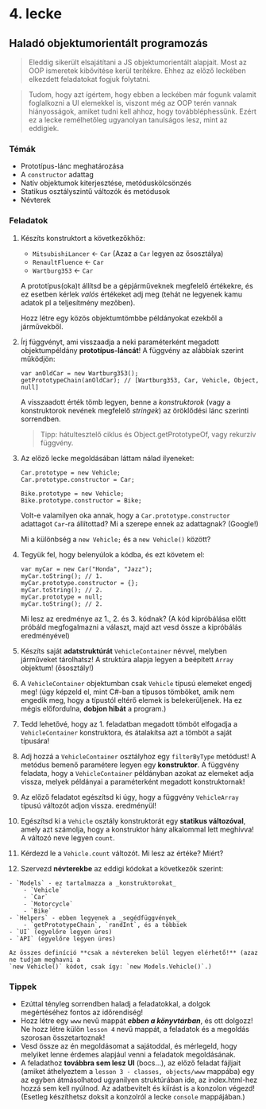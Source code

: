# 4. lecke

## Haladó objektumorientált programozás

> Eleddig sikerült elsajátítani a JS objektumorientált alapjait. Most az OOP ismeretek kibővítése 
kerül terítékre. Ehhez az előző leckében elkezdett feladatokat fogjuk folytatni.

> Tudom, hogy azt ígértem, hogy ebben a leckében már fogunk valamit foglalkozni a UI elemekkel is,
viszont még az OOP terén vannak hiányosságok, amiket tudni kell ahhoz, hogy továbbléphessünk. Ezért
ez a lecke remélhetőleg ugyanolyan tanulságos lesz, mint az eddigiek.

### Témák

 - Prototípus-lánc meghatározása
 - A `constructor` adattag
 - Natív objektumok kiterjesztése, metóduskölcsönzés
 - Statikus osztályszintű változók és metódusok
 - Névterek

### Feladatok

 1. Készíts konstruktort a következőkhöz:
    
    - `MitsubishiLancer` <- `Car` (Azaz a `Car` legyen az ősosztálya)
    - `RenaultFluence` <- `Car`
    - `Wartburg353` <- `Car`
    
    A prototípus(oka)t állítsd be a gépjárműveknek megfelelő értékekre, és ez esetben kérlek _valós_
    értékeket adj meg (tehát ne legyenek kamu adatok pl a teljesítmény mezőben).
    
    Hozz létre egy közös objektumtömbbe példányokat ezekből a járművekből.
    
 2. Írj függvényt, ami visszaadja a neki paraméterként megadott objektumpéldány **prototípus-láncát**!
    A függvény az alábbiak szerint működjön:
    
        var anOldCar = new Wartburg353();
        getPrototypeChain(anOldCar); // [Wartburg353, Car, Vehicle, Object, null]
        
    A visszaadott érték tömb legyen, benne a _konstruktorok_ (vagy a konstruktorok nevének megfelelő
    _stringek_) az öröklődési lánc szerinti sorrendben.
    
    > Tipp: hátultesztelő ciklus és Object.getPrototypeOf, vagy rekurzív függvény.
    
 3. Az előző lecke megoldásában láttam nálad ilyeneket:
    
        Car.prototype = new Vehicle;
        Car.prototype.constructor = Car;
        
        Bike.prototype = new Vehicle;
        Bike.prototype.constructor = Bike;
        
    Volt-e valamilyen oka annak, hogy a `Car.prototype.constructor` adattagot `Car`-ra állítottad?
    Mi a szerepe ennek az adattagnak? (Google!)
    
    Mi a különbség a `new Vehicle;` és a `new Vehicle()` között?
    
 4. Tegyük fel, hogy belenyúlok a kódba, és ezt követem el:
    
        var myCar = new Car("Honda", "Jazz");
        myCar.toString(); // 1.
        myCar.prototype.constructor = {};
        myCar.toString(); // 2.
        myCar.prototype = null;
        myCar.toString(); // 2.
        
    Mi lesz az eredménye az 1., 2. és 3. kódnak? (A kód kipróbálása előtt próbáld megfogalmazni a
    választ, majd azt vesd össze a kipróbálás eredményével)
    
 5. Készíts saját **adatstruktúrát** `VehicleContainer` névvel, melyben járműveket tárolhatsz! A
    struktúra alapja legyen a beépített `Array` objektum! (ősosztály!)
 6. A `VehicleContainer` objektumban csak `Vehicle` típusú elemeket engedj meg! (úgy képzeld el,
    mint C#-ban a típusos tömböket, amik nem engedik meg, hogy a típustól eltérő elemek is
    belekerüljenek. Ha ez mégis előfordulna, **dobjon hibát** a program.)
 7. Tedd lehetővé, hogy az 1. feladatban megadott tömböt elfogadja a `VehicleContainer` konstruktora,
    és átalakítsa azt a tömböt a saját típusára!
 8. Adj hozzá a `VehicleContainer` osztályhoz egy `filterByType` metódust! A metódus bemenő
    paramétere legyen egy **konstruktor**. A függvény feladata, hogy a `VehicleContainer` példányban
    azokat az elemeket adja vissza, melyek példányai a paraméterként megadott konstruktornak!
 9. Az előző feladatot egészítsd ki úgy, hogy a függvény `VehicleArray` típusú változót adjon vissza.
    eredményül!
 10. Egészítsd ki a `Vehicle` osztály konstruktorát egy **statikus változóval**, amely azt számolja,
    hogy a konstruktor hány alkalommal lett meghívva! A változó neve legyen `count`.
 11. Kérdezd le a `Vehicle.count` változót. Mi lesz az értéke? Miért?
 12. Szervezd **névterekbe** az eddigi kódokat a következők szerint:
 
    - `Models` - ez tartalmazza a _konstruktorokat_
        - `Vehicle`
        - `Car`
        - `Motorcycle`
        - `Bike`
    - `Helpers` - ebben legyenek a _segédfüggvények_
        - `getPrototypeChain`, `randInt`, és a többiek
    - `UI` (egyelőre legyen üres)
    - `API` (egyelőre legyen üres)
    
    Az összes definíció **csak a névtereken belül legyen elérhető!** (azaz ne tudjam meghavni a
    `new Vehicle()` kódot, csak így: `new Models.Vehicle()`.)

### Tippek

 - Ezúttal tényleg sorrendben haladj a feladatokkal, a dolgok megértéséhez fontos az időrendiség!
 - Hozz létre egy `www` nevű mappát _**ebben a könyvtárban**_, és ott dolgozz! Ne hozz létre külön
 `lesson 4` nevű mappát, a feladatok és a megoldás szorosan összetartoznak!
 - Vesd össze az én megoldásomat a sajátoddal, és mérlegeld, hogy melyiket lenne érdemes alapjául
 venni a feladatok megoldásának.
 - A feladathoz **továbbra sem lesz UI** (bocs...), az előző feladat fájljait (amiket áthelyeztem a
 `lesson 3 - classes, objects/www` mappába) egy az egyben átmásolhatod ugyanilyen struktúrában ide,
 az index.html-hez hozzá sem kell nyúlnod. Az adatbevitelt és kiírást is a konzolon végezd! (Esetleg
 készíthetsz doksit a konzolról a lecke `console` mappájában.)
